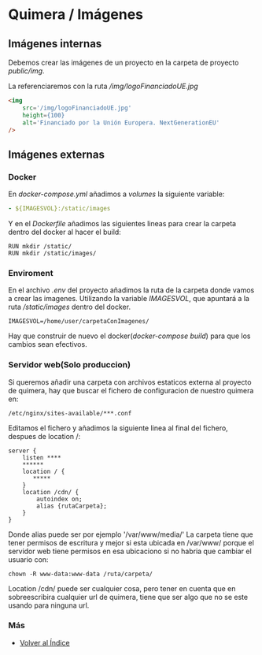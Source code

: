 # Quimera / Imágenes


## Imágenes internas
Debemos crear las imágenes de un proyecto en la carpeta de proyecto *public/img*.

La referenciaremos con la ruta */img/logoFinanciadoUE.jpg*

```html
<img
    src='/img/logoFinanciadoUE.jpg'
    height={100}
    alt='Financiado por la Unión Europera. NextGenerationEU'
/>
```

## Imágenes externas

### Docker

En *docker-compose.yml* añadimos a *volumes*  la siguiente variable:

```yml
- ${IMAGESVOL}:/static/images
```

Y en el *Dockerfile* añadimos las siguientes lineas para crear la carpeta dentro del docker al hacer el build:

```
RUN mkdir /static/
RUN mkdir /static/images/
```

### Enviroment

En el archivo *.env* del proyecto añadimos la ruta de la carpeta donde vamos a crear las imagenes. Utilizando la variable *IMAGESVOL*, que apuntará a la ruta */static/images* dentro del docker.

```
IMAGESVOL=/home/user/carpetaConImagenes/
```

Hay que construir de nuevo el docker(*docker-compose build*) para que los cambios sean efectivos.

### Servidor web(Solo produccion)

Si queremos añadir una carpeta con archivos estaticos externa al proyecto de quimera, hay que buscar el fichero de configuracion de nuestro quimera en:

```
/etc/nginx/sites-available/***.conf
```

Editamos el fichero y añadimos la siguiente linea al final del fichero, despues de location /:

```
server {
    listen ****
    ******
    location / {
       *****
    }
    location /cdn/ {
        autoindex on;
        alias {rutaCarpeta};
    }
}
```

Donde alias puede ser por ejemplo '/var/www/media/'
La carpeta tiene que tener permisos de escritura y mejor si esta ubicada en /var/www/ porque el servidor web tiene permisos en esa ubicaciono si no habria que cambiar el usuario con:

```
chown -R www-data:www-data /ruta/carpeta/
```

Location /cdn/ puede ser cualquier cosa, pero tener en cuenta que en sobreescribira cualquier url de quimera, tiene que ser algo que no se este usando para ninguna url.


### Más

  * [Volver al Índice](./index.md)
